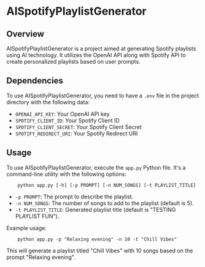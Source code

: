 # AISpotifyPlaylistGenerator

## Overview
AISpotifyPlaylistGenerator is a project aimed at generating Spotify playlists using AI technology. It utilizes the OpenAI API along with Spotify API to create personalized playlists based on user prompts.

## Dependencies
To use AISpotifyPlaylistGenerator, you need to have a `.env` file in the project directory with the following data:
- `OPENAI_API_KEY`: Your OpenAI API key
- `SPOTIFY_CLIENT_ID`: Your Spotify Client ID
- `SPOTIFY_CLIENT_SECRET`: Your Spotify Client Secret
- `SPOTIFY_REDIRECT_URI`: Your Spotify Redirect URI

## Usage
To use AISpotifyPlaylistGenerator, execute the `app.py` Python file. It's a command-line utility with the following options:

        python app.py [-h] [-p PROMPT] [-n NUM_SONGS] [-t PLAYLIST_TITLE]

- `-p PROMPT`: The prompt to describe the playlist.
- `-n NUM_SONGS`: The number of songs to add to the playlist (default is 5).
- `-t PLAYLIST_TITLE`: Generated playlist title (default is "TESTING PLAYLIST FUN").

Example usage:

        python app.py -p "Relaxing evening" -n 10 -t "Chill Vibes"

This will generate a playlist titled "Chill Vibes" with 10 songs based on the prompt "Relaxing evening".
